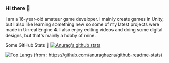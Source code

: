 ### Hi there 👋

I am a 16-year-old amateur game developer. I mainly create games in Unity, but I also like learning something new so some of my latest projects were made in 
Unreal Engine 4. I also enjoy editing videos and doing some digital designs, but that's mainly a hobby of mine.

Some GitHub Stats 👀
[![Anurag's github stats](https://github-readme-stats.vercel.app/api?username=svobodavl)](https://github.com/anuraghazra/github-readme-stats)

[![Top Langs](https://github-readme-stats.vercel.app/api/top-langs/?username=svobodavl)](https://github.com/anuraghazra/github-readme-stats)
(from : https://github.com/anuraghazra/github-readme-stats)
